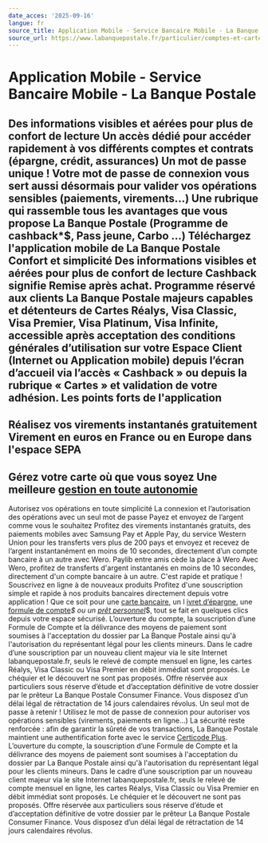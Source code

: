 ```yaml
---
date_acces: '2025-09-16'
langue: fr
source_title: Application Mobile - Service Bancaire Mobile - La Banque Postale
source_url: https://www.labanquepostale.fr/particulier/comptes-et-cartes/espaces-clients/application-mobile.html
---
```


# Application Mobile - Service Bancaire Mobile - La Banque Postale

Des informations visibles et aérées pour plus de confort de lecture
Un accès dédié pour accéder rapidement à vos différents comptes et contrats (épargne, crédit, assurances)
Un mot de passe unique ! Votre mot de passe de connexion vous sert aussi désormais pour valider vos opérations sensibles (paiements, virements...)
Une rubrique qui rassemble tous les avantages que vous propose La Banque Postale (Programme de cashback*$, Pass jeune, Carbo ...)
Téléchargez l'application mobile de La Banque Postale
Confort et simplicité
Des informations visibles et aérées pour plus de confort de lecture
Cashback signifie Remise après achat. Programme réservé aux clients La Banque Postale majeurs capables et détenteurs de Cartes Réalys, Visa Classic, Visa Premier, Visa Platinum, Visa Infinite, accessible après acceptation des conditions générales d’utilisation sur votre Espace Client (Internet ou Application mobile) depuis l’écran d’accueil via l’accès « Cashback » ou depuis la rubrique « Cartes » et validation de votre adhésion.
Les points forts de l'application
-
Réalisez vos virements instantanés gratuitement
Virement en euros en France ou en Europe dans l'espace SEPA
-
Gérez votre carte où que vous soyez
Une meilleure
[gestion en toute autonomie](/particulier/comptes-et-cartes/espaces-clients/application-mobile/reglages-de-la-carte.html)
-
Autorisez vos opérations en toute simplicité
La connexion et l’autorisation des opérations avec un seul mot de passe
Payez et envoyez de l’argent comme vous le souhaitez
Profitez des virements instantanés gratuits, des paiements mobiles avec Samsung Pay et Apple Pay, du service Western Union pour les transferts vers plus de 200 pays et envoyez et recevez de l’argent instantanément en moins de 10 secondes, directement d’un compte bancaire à un autre avec Wero.
Paylib entre amis cède la place à Wero
Avec Wero, profitez de transferts d'argent instantanés en moins de 10 secondes, directement d'un compte bancaire à un autre. C'est rapide et pratique !
Souscrivez en ligne à de nouveaux produits
Profitez d'une souscription simple et rapide à nos produits bancaires directement depuis votre application !
Que ce soit pour une
[carte bancaire](/particulier/comptes-et-cartes/cartes-bancaires.html), un l [ivret d’épargne](/particulier/epargner/livret-epargne.html), une [formule de compte](/particulier/comptes-et-cartes/comptes-bancaires/formule-de-compte.html)*$ ou un [prêt personnel](/particulier/emprunter/financement-de-projets/pret-personnel-projet.html)*$, tout se fait en quelques clics depuis votre espace sécurisé.
L’ouverture du compte, la souscription d’une Formule de Compte et la délivrance des moyens de paiement sont soumises à l'acceptation du dossier par La Banque Postale ainsi qu'à l'autorisation du représentant légal pour les clients mineurs. Dans le cadre d’une souscription par un nouveau client majeur via le site Internet labanquepostale.fr, seuls le relevé de compte mensuel en ligne, les cartes Réalys, Visa Classic ou Visa Premier en débit immédiat sont proposés. Le chéquier et le découvert ne sont pas proposés.
Offre réservée aux particuliers sous réserve d’étude et d’acceptation définitive de votre dossier par le prêteur La Banque Postale Consumer Finance. Vous disposez d’un délai légal de rétractation de 14 jours calendaires révolus.
Un seul mot de passe à retenir !
Utilisez le mot de passe de connexion pour autoriser vos opérations sensibles (virements, paiements en ligne...)
La sécurité reste renforcée : afin de garantir la sûreté de vos transactions, La Banque Postale maintient une authentification forte avec le service
[Certicode Plus](/particulier/comptes-et-cartes/espaces-clients/securite/certicode-plus.html).
L’ouverture du compte, la souscription d’une Formule de Compte et la délivrance des moyens de paiement sont soumises à l'acceptation du dossier par La Banque Postale ainsi qu'à l'autorisation du représentant légal pour les clients mineurs. Dans le cadre d’une souscription par un nouveau client majeur via le site Internet labanquepostale.fr, seuls le relevé de compte mensuel en ligne, les cartes Réalys, Visa Classic ou Visa Premier en débit immédiat sont proposés. Le chéquier et le découvert ne sont pas proposés.
Offre réservée aux particuliers sous réserve d’étude et d’acceptation définitive de votre dossier par le prêteur La Banque Postale Consumer Finance. Vous disposez d’un délai légal de rétractation de 14 jours calendaires révolus.